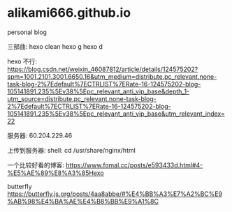 # alikami666.github.io
personal blog

三部曲:
 hexo clean
 hexo g
 hexo d

hexo 不行:
https://blog.csdn.net/weixin_46087812/article/details/124575202?spm=1001.2101.3001.6650.16&utm_medium=distribute.pc_relevant.none-task-blog-2%7Edefault%7ECTRLIST%7ERate-16-124575202-blog-105141891.235%5Ev38%5Epc_relevant_anti_vip_base&depth_1-utm_source=distribute.pc_relevant.none-task-blog-2%7Edefault%7ECTRLIST%7ERate-16-124575202-blog-105141891.235%5Ev38%5Epc_relevant_anti_vip_base&utm_relevant_index=22

服务器:
60.204.229.46

上传到服务器:
shell: cd /usr/share/nginx/html

一个比较好看的博客:
https://www.fomal.cc/posts/e593433d.html#4-%E5%AE%89%E8%A3%85Hexo

butterfly
https://butterfly.js.org/posts/4aa8abbe/#%E4%BB%A3%E7%A2%BC%E9%AB%98%E4%BA%AE%E4%B8%BB%E9%A1%8C
